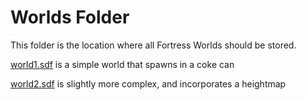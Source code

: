 # Worlds Folder

This folder is the location where all Fortress Worlds should be stored.

[world1.sdf](world1.sdf) is a simple world that spawns in a coke can

[world2.sdf](world2.sdf) is slightly more complex, and incorporates a heightmap